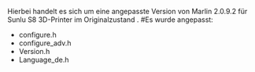 Hierbei handelt es sich um eine angepasste Version von Marlin 2.0.9.2 für Sunlu S8 3D-Printer im Originalzustand .
#Es wurde angepasst:
- configure.h
- configure_adv.h
- Version.h
- Language_de.h
